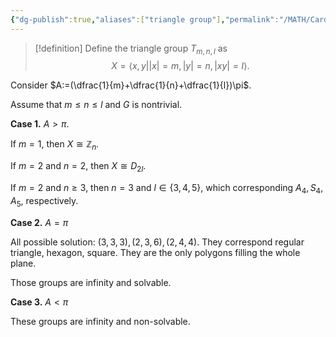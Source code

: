 ```yaml
---
{"dg-publish":true,"aliases":["triangle group"],"permalink":"/MATH/Cards/Nodes/Triangle Group/","dgPassFrontmatter":true}
---
```



> [!definition]
> Define the triangle group $T_{m,n,l}$ as $$X=\langle x,y\big||x|=m,|y|=n,|xy|=l\rangle.$$

Consider $A:=(\dfrac{1}{m}+\dfrac{1}{n}+\dfrac{1}{l})\pi$.

Assume that $m\leqslant n\leqslant l$ and $G$ is nontrivial.

**Case 1.** $A>\pi$. 

If $m=1$, then $X\cong \mathbb{Z}_n$. 

If $m=2$ and $n=2$, then $X\cong D_{2l}$. 

If $m=2$ and $n\geqslant 3$, then $n=3$ and $l\in\{3,4,5\}$, which corresponding $A_4,S_4,A_5$, respectively.

**Case 2.** $A=\pi$

All possible solution: $(3,3,3),(2,3,6),(2,4,4)$. They correspond regular triangle, hexagon, square. They are the only polygons filling the whole plane.

Those groups are infinity and solvable.

**Case 3.** $A<\pi$

These groups are infinity and non-solvable.
